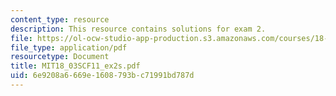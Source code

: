 ```yaml
---
content_type: resource
description: This resource contains solutions for exam 2.
file: https://ol-ocw-studio-app-production.s3.amazonaws.com/courses/18-03sc-differential-equations-fall-2011/6e9208a6669e1608793bc71991bd787d_MIT18_03SCF11_ex2s.pdf
file_type: application/pdf
resourcetype: Document
title: MIT18_03SCF11_ex2s.pdf
uid: 6e9208a6-669e-1608-793b-c71991bd787d
---
```

